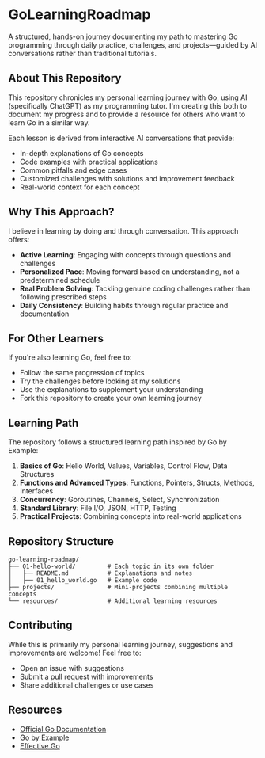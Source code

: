 # GoLearningRoadmap

A structured, hands-on journey documenting my path to mastering Go programming through daily practice, challenges, and projects—guided by AI conversations rather than traditional tutorials.

## About This Repository

This repository chronicles my personal learning journey with Go, using AI (specifically ChatGPT) as my programming tutor. I'm creating this both to document my progress and to provide a resource for others who want to learn Go in a similar way.

Each lesson is derived from interactive AI conversations that provide:
- In-depth explanations of Go concepts
- Code examples with practical applications
- Common pitfalls and edge cases
- Customized challenges with solutions and improvement feedback
- Real-world context for each concept

## Why This Approach?

I believe in learning by doing and through conversation. This approach offers:
- **Active Learning**: Engaging with concepts through questions and challenges
- **Personalized Pace**: Moving forward based on understanding, not a predetermined schedule
- **Real Problem Solving**: Tackling genuine coding challenges rather than following prescribed steps
- **Daily Consistency**: Building habits through regular practice and documentation

## For Other Learners

If you're also learning Go, feel free to:
- Follow the same progression of topics
- Try the challenges before looking at my solutions
- Use the explanations to supplement your understanding
- Fork this repository to create your own learning journey

## Learning Path

The repository follows a structured learning path inspired by Go by Example:

1. **Basics of Go**: Hello World, Values, Variables, Control Flow, Data Structures
2. **Functions and Advanced Types**: Functions, Pointers, Structs, Methods, Interfaces
3. **Concurrency**: Goroutines, Channels, Select, Synchronization
4. **Standard Library**: File I/O, JSON, HTTP, Testing
5. **Practical Projects**: Combining concepts into real-world applications

## Repository Structure

```
go-learning-roadmap/
├── 01-hello-world/         # Each topic in its own folder
│   ├── README.md           # Explanations and notes
│   ├── 01_hello_world.go   # Example code
├── projects/               # Mini-projects combining multiple concepts
└── resources/              # Additional learning resources
```

## Contributing

While this is primarily my personal learning journey, suggestions and improvements are welcome! Feel free to:
- Open an issue with suggestions
- Submit a pull request with improvements
- Share additional challenges or use cases

## Resources

- [Official Go Documentation](https://golang.org/doc/)
- [Go by Example](https://gobyexample.com/)
- [Effective Go](https://golang.org/doc/effective_go)
